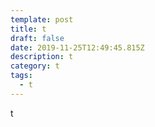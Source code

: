 ```yaml
---
template: post
title: t
draft: false
date: 2019-11-25T12:49:45.815Z
description: t
category: t
tags:
  - t
---
```

t
